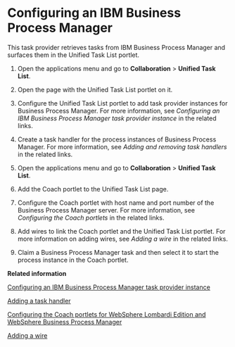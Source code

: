 # Configuring an IBM Business Process Manager

This task provider retrieves tasks from IBM Business Process Manager and surfaces them in the Unified Task List portlet.

1.  Open the applications menu and go to **Collaboration** \> **Unified Task List**.

2.  Open the page with the Unified Task List portlet on it.

3.  Configure the Unified Task List portlet to add task provider instances for Business Process Manager. For more information, see *Configuring an IBM Business Process Manager task provider instance* in the related links.

4.  Create a task handler for the process instances of Business Process Manager. For more information, see *Adding and removing task handlers* in the related links.

5.  Open the applications menu and go to **Collaboration** \> **Unified Task List**.

6.  Add the Coach portlet to the Unified Task List page.

7.  Configure the Coach portlet with host name and port number of the Business Process Manager server. For more information, see *Configuring the Coach portlets* in the related links.

8.  Add wires to link the Coach portlet and the Unified Task List portlet. For more information on adding wires, see *Adding a wire* in the related links.

9.  Claim a Business Process Manager task and then select it to start the process instance in the Coach portlet.



**Related information**  


[Configuring an IBM Business Process Manager task provider instance](../panel_help/utl_cfg_bpm_tsk_prvdr.md)

[Adding a task handler](../panel_help/utl_add_task_handler.md)

[Configuring the Coach portlets for WebSphere Lombardi Edition and WebSphere Business Process Manager](../panel_help/utl_configuring_websphere_lombardi_edition_coach_portlets.md)

[Adding a wire](../panel_help/h_wires_add.md)

